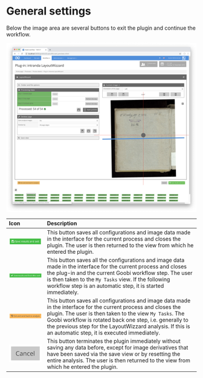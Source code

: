 # General settings

Below the image area are several buttons to exit the plugin and continue the workflow.

![Buttons for exiting the plugin below the image display](../../../../.gitbook/assets/intranda_step_crop_04.png)

| Icon | Description |
| :--- | :--- |
| ![](../../../../.gitbook/assets/intranda_step_crop_51.png) | This button saves all configurations and image data made in the interface for the current process and closes the plugin. The user is then returned to the view from which he entered the plugin. |
| ![](../../../../.gitbook/assets/intranda_step_crop_49.png) | This button saves all the configurations and image data made in the interface for the current process and closes the plug-in and the current Goobi workflow step. The user is then taken to the `My Tasks` view. If the following workflow step is an automatic step, it is started immediately. |
| ![](../../../../.gitbook/assets/intranda_step_crop_50.png) | This button saves all configurations and image data made in the interface for the current process and closes the plugin. The user is then taken to the view `My Tasks`. The Goobi workflow is rotated back one step, i.e. generally to the previous step for the LayoutWizzard analysis. If this is an automatic step, it is executed immediately. |
| ![](../../../../.gitbook/assets/intranda_step_crop_52.png) | This button terminates the plugin immediately without saving any data before, except for image derivatives that have been saved via the save view or by resetting the entire analysis. The user is then returned to the view from which he entered the plugin. |

